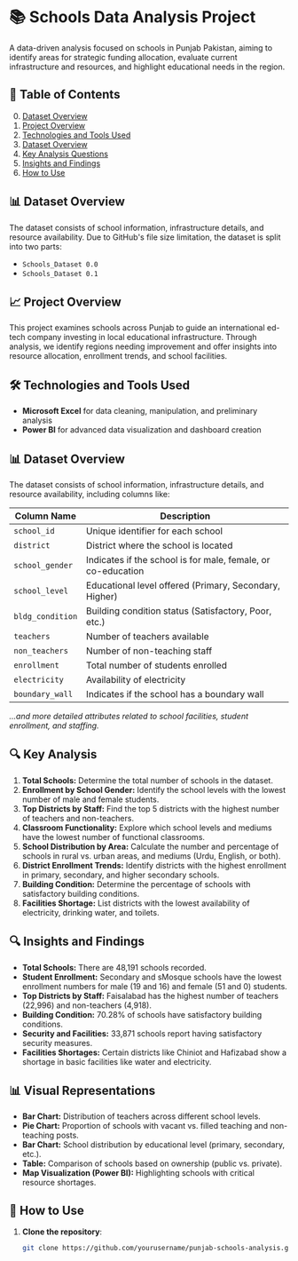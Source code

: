 # 📚 Schools Data Analysis Project

A data-driven analysis focused on schools in Punjab Pakistan, aiming to identify areas for strategic funding allocation, evaluate current infrastructure and resources, and highlight educational needs in the region.

## 📑 Table of Contents

0. [Dataset Overview](#dataset-overview)
1. [Project Overview](#project-overview)
2. [Technologies and Tools Used](#technologies-and-tools-used)
3. [Dataset Overview](#dataset-overview)
4. [Key Analysis Questions](#key-analysis-questions)
5. [Insights and Findings](#insights-and-findings)
6. [How to Use](#how-to-use)

## 📊 Dataset Overview

The dataset consists of school information, infrastructure details, and resource availability. Due to GitHub's file size limitation, the dataset is split into two parts:

- `Schools_Dataset 0.0`
- `Schools_Dataset 0.1`

## 📈 Project Overview

This project examines schools across Punjab to guide an international ed-tech company investing in local educational infrastructure. Through analysis, we identify regions needing improvement and offer insights into resource allocation, enrollment trends, and school facilities.

## 🛠️ Technologies and Tools Used

- **Microsoft Excel** for data cleaning, manipulation, and preliminary analysis
- **Power BI** for advanced data visualization and dashboard creation

## 📊 Dataset Overview

The dataset consists of school information, infrastructure details, and resource availability, including columns like:

| Column Name               | Description                                                            |
|---------------------------|------------------------------------------------------------------------|
| `school_id`               | Unique identifier for each school                                     |
| `district`                | District where the school is located                                  |
| `school_gender`           | Indicates if the school is for male, female, or co-education          |
| `school_level`            | Educational level offered (Primary, Secondary, Higher)                |
| `bldg_condition`          | Building condition status (Satisfactory, Poor, etc.)                  |
| `teachers`                | Number of teachers available                                          |
| `non_teachers`            | Number of non-teaching staff                                          |
| `enrollment`              | Total number of students enrolled                                     |
| `electricity`             | Availability of electricity                                           |
| `boundary_wall`           | Indicates if the school has a boundary wall                           |

*...and more detailed attributes related to school facilities, student enrollment, and staffing.*

## 🔍 Key Analysis 

1. **Total Schools:** Determine the total number of schools in the dataset.
2. **Enrollment by School Gender:** Identify the school levels with the lowest number of male and female students.
3. **Top Districts by Staff:** Find the top 5 districts with the highest number of teachers and non-teachers.
4. **Classroom Functionality:** Explore which school levels and mediums have the lowest number of functional classrooms.
5. **School Distribution by Area:** Calculate the number and percentage of schools in rural vs. urban areas, and mediums (Urdu, English, or both).
6. **District Enrollment Trends:** Identify districts with the highest enrollment in primary, secondary, and higher secondary schools.
7. **Building Condition:** Determine the percentage of schools with satisfactory building conditions.
8. **Facilities Shortage:** List districts with the lowest availability of electricity, drinking water, and toilets.

## 🔍 Insights and Findings

- **Total Schools:** There are 48,191 schools recorded.
- **Student Enrollment:** Secondary and sMosque schools have the lowest enrollment numbers for male (19 and 16) and female (51 and 0) students.
- **Top Districts by Staff:** Faisalabad has the highest number of teachers (22,996) and non-teachers (4,918).
- **Building Condition:** 70.28% of schools have satisfactory building conditions.
- **Security and Facilities:** 33,871 schools report having satisfactory security measures.
- **Facilities Shortages:** Certain districts like Chiniot and Hafizabad show a shortage in basic facilities like water and electricity.

## 📊 Visual Representations

- **Bar Chart:** Distribution of teachers across different school levels.
- **Pie Chart:** Proportion of schools with vacant vs. filled teaching and non-teaching posts.
- **Bar Chart:** School distribution by educational level (primary, secondary, etc.).
- **Table:** Comparison of schools based on ownership (public vs. private).
- **Map Visualization (Power BI):** Highlighting schools with critical resource shortages.

## 📂 How to Use

1. **Clone the repository**:
   ```bash
   git clone https://github.com/yourusername/punjab-schools-analysis.git
